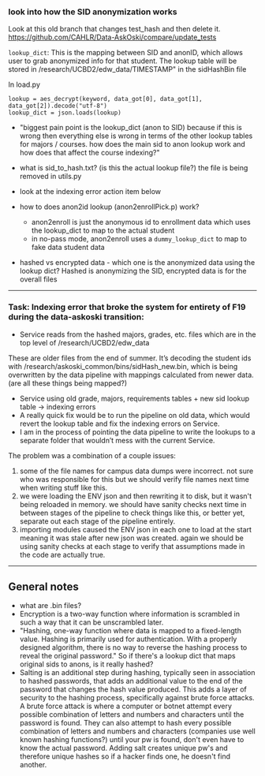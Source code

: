 
 ### look into how the SID anonymization works

Look at this old branch that changes test_hash and then delete it. https://github.com/CAHLR/Data-AskOski/compare/update_tests

`lookup_dict`: This is the mapping between SID and anonID, which allows user to grab anonymized info for that student.  The lookup table will be stored in /research/UCBD2/edw_data/TIMESTAMP" in the sidHashBin file

In load.py
```
lookup = aes_decrypt(keyword, data_got[0], data_got[1], data_got[2]).decode("utf-8")
lookup_dict = json.loads(lookup)
```

- "biggest pain point is the lookup_dict (anon to SID) because if this is wrong then everything else is wrong in terms of the other lookup tables for majors / courses.  how does the main sid to anon lookup work and how does that affect the course indexing?"

- what is sid_to_hash.txt? (is this the actual lookup file?)  the file is being removed in utils.py
- look at the indexing error action item below

- how to does anon2id lookup (anon2enrollPick.p) work? 
    - anon2enroll is just the anonymous id to enrollment data which uses the lookup_dict to map to the actual student
    - in no-pass mode, anon2enroll uses a `dummy_lookup_dict` to map to fake data student data

- hashed vs encrypted data - which one is the anonymized data using the lookup dict?  Hashed is anonymizing the SID, encrypted data is for the overall files

---

### Task: Indexing error that broke the system for entirety of F19 during the data-askoski transition:

- Service reads from the hashed majors, grades, etc. files which are in the top level of /research/UCBD2/edw_data 

These are older files from the end of summer. It’s decoding the student ids with /research/askoski_common/bins/sidHash_new.bin, which is being overwritten by the data pipeline with mappings calculated from newer data. (are all these things being mapped?)

- Service using old grade, majors, requirements tables + new sid lookup table -> indexing errors
- A really quick fix would be to run the pipeline on old data, which would revert the lookup table and fix the indexing errors on Service.
- I am in the process of pointing the data pipeline to write the lookups to a separate folder that wouldn’t mess with the current Service.

The problem was a combination of a couple issues:

1. some of the file names for campus data dumps were incorrect. not sure who was responsible for this but we should verify file names next time when writing stuff like this.
2. we were loading the ENV json and then rewriting it to disk, but it wasn't being reloaded in memory. we should have sanity checks next time in between stages of the pipeline to check things like this, or better yet, separate out each stage of the pipeline entirely.
3. importing modules caused the ENV json in each one to load at the start meaning it was stale after new json was created. again we should be using sanity checks at each stage to verify that assumptions made in the code are actually true.

---

## General notes

- what are .bin files?
- Encryption is a two-way function where information is scrambled in such a way that it can be unscrambled later.
- "Hashing, one-way function where data is mapped to a fixed-length value. Hashing is primarily used for authentication. With a properly designed algorithm, there is no way to reverse the hashing process to reveal the original password."  So if there's a lookup dict that maps original sids to anons, is it really hashed?
- Salting is an additional step during hashing, typically seen in association to hashed passwords, that adds an additional value to the end of the password that changes the hash value produced. This adds a layer of security to the hashing process, specifically against brute force attacks. A brute force attack is where a computer or botnet attempt every possible combination of letters and numbers and characters until the password is found.  They can also attempt to hash every possible combination of letters and numbers and characters (companies use well known hashing functions?) until your pw is found, don't even have to know the actual password.  Adding salt creates unique pw's and therefore unique hashes so if a hacker finds one, he doesn't find another.    

